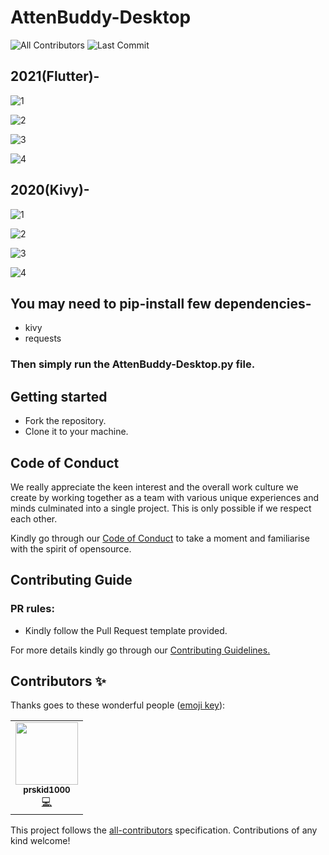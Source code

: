 # AttenBuddy-Desktop
![All Contributors](https://img.shields.io/github/contributors/prskid1000/CPMath)
![Last Commit](https://img.shields.io/github/last-commit/prskid1000/Template)


## 2021(Flutter)-<br>
![1](https://github.com/prskid1000/AttenBuddy-Desktop/blob/main/Preview21/1.png?raw=true)

![2](https://github.com/prskid1000/AttenBuddy-Desktop/blob/main/Preview21/2.png?raw=true)

![3](https://github.com/prskid1000/AttenBuddy-Desktop/blob/main/Preview21/3.png?raw=true)

![4](https://github.com/prskid1000/AttenBuddy-Desktop/blob/main/Preview21/4.png?raw=true)


## 2020(Kivy)-<br>
![1](https://github.com/prskid1000/AttenBuddy-Desktop/blob/main/Preview20/1.png?raw=true)

![2](https://github.com/prskid1000/AttenBuddy-Desktop/blob/main/Preview20/2.png?raw=true)

![3](https://github.com/prskid1000/AttenBuddy-Desktop/blob/main/Preview20/3.png?raw=true)

![4](https://github.com/prskid1000/AttenBuddy-Desktop/blob/main/Preview20/4.png?raw=true)

## You may need to pip-install few dependencies-<br>
- kivy<br>
- requests<br>
### Then simply run the AttenBuddy-Desktop.py file.


## Getting started

- Fork the repository.
- Clone it to your machine.

## Code of Conduct

We really appreciate the keen interest and the overall work culture we create by
working together as a team with various unique experiences and minds culminated
into a single project. This is only possible if we respect each other.

Kindly go through our
[Code of Conduct](https://github.com/prskid1000/Template/blob/main/.github/CODE_OF_CONDUCT_TEMPLATE/CODE_OF_CONDUCT.md)
to take a moment and familiarise with the spirit of opensource.

## Contributing Guide

### PR rules:
- Kindly follow the Pull Request template provided.

For more details kindly go through our
[Contributing Guidelines.](https://github.com/prskid1000/Template/blob/main/.github/CONTRIBUTING_TEMPLATE/CONTRIBUTING.md)

## Contributors ✨

Thanks goes to these wonderful people ([emoji key](https://allcontributors.org/docs/en/emoji-key)):

<!-- ALL-CONTRIBUTORS-LIST:START - Do not remove or modify this section -->
<!-- prettier-ignore-start -->
<!-- markdownlint-disable -->
<table>
  <tr>
    <td align="center"><a href="http://biograph.dx.am/"><img src="https://avatars0.githubusercontent.com/prskid1000" width="100px;" alt=""/><br /><sub><b>prskid1000</b></sub></a><br /><a href="https://github.com/prskid1000/Template/commits?author=prskid1000" title="Code">💻</a></td>
  </tr>
</table>

<!-- markdownlint-enable -->
<!-- prettier-ignore-end -->
<!-- ALL-CONTRIBUTORS-LIST:END -->

This project follows the [all-contributors](https://github.com/all-contributors/all-contributors) specification. Contributions of any kind welcome!

